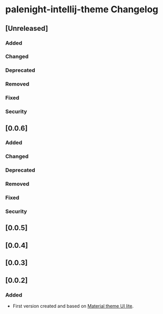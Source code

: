 <!-- Keep a Changelog guide -> https://keepachangelog.com -->

# palenight-intellij-theme Changelog

## [Unreleased]
### Added

### Changed

### Deprecated

### Removed

### Fixed

### Security

## [0.0.6]
### Added

### Changed

### Deprecated

### Removed

### Fixed

### Security

## [0.0.5]

## [0.0.4]

## [0.0.3]

## [0.0.2]
### Added
- First version created and based on [Material theme UI lite](https://plugins.jetbrains.com/plugin/12124-material-theme-ui-lite).